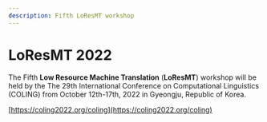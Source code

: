 ```yaml
---
description: Fifth LoResMT workshop
---
```


# LoResMT 2022

The Fifth **Low Resource Machine Translation** (**LoResMT**) workshop will be held by the The 29th International Conference on Computational Linguistics (COLING) from October 12th-17th, 2022 in Gyeongju, Republic of Korea.

[https://coling2022.org/coling](https://coling2022.org/coling)
